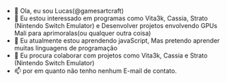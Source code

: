 - 👋 Ola, eu sou Lucas(@gamesartcraft)
- 👀 Eu estou interessado em programas como Vita3k, Cassia, Strato (Nintendo Switch Emulator) e Desenvolver projetos envolvendo GPUs Mali para aprimoralas(ou qualquer outra coisa)
- 🌱 Eu atualmente estou aprendendo javaScript, Mas pretendo aprender muitas linguagens de programação
- 💞️ Eu procura colaborar com projetos como Vita3k, Cassia e Strato (Nintendo Switch Emulator)
- 📫 por em quanto não tenho nenhum E-mail de contato.
